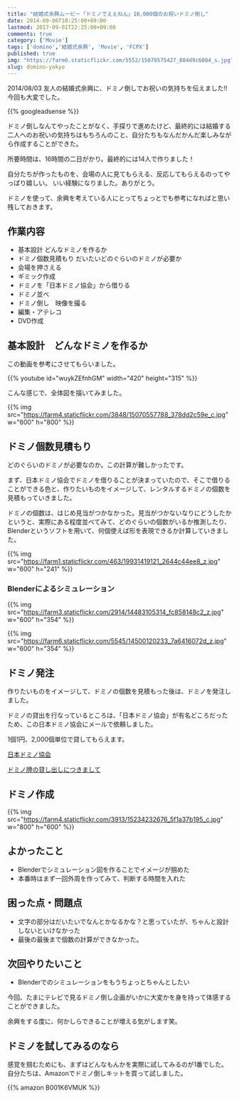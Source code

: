 ```yaml
---
title: "結婚式余興ムービー「ドミノでええねん」16,000個のお祝いドミノ倒し"
date: 2014-09-06T10:25:00+09:00
lastmod: 2017-09-01T22:25:00+09:00
comments: true
category: ['Movie']
tags: ['domino','結婚式余興', 'Movie', 'FCPX']
published: true
img: "https://farm6.staticflickr.com/5552/15070575427_884d9c6084_s.jpg"
slug: domino-yokyo
---
```




2014/08/03 友人の結婚式余興に、ドミノ倒しでお祝いの気持ちを伝えました!!
今回も大変でした。



{{% googleadsense %}}


ドミノ倒しなんてやったことがなく、手探りで進めたけど、最終的には結婚する二人へのお祝いの気持ちはもちろんのこと、自分たちもなんだかんだ楽しみながら作成することができた。


所要時間は、16時間の二日がかり。最終的には14人で作りました！


自分たちが作ったものを、会場の人に見てもらえる、反応してもらえるのってやっぱり嬉しい。
いい経験になりました。ありがとう。



ドミノを使って、余興を考えている人にとってちょっとでも参考になればと思い残しておきます。

## 作業内容

- 基本設計 どんなドミノを作るか
- ドミノ個数見積もり だいたいどのぐらいのドミノが必要か
- 会場を押さえる
- ギミック作成
- ドミノを「日本ドミノ協会」から借りる
- ドミノ並べ
- ドミノ倒し　映像を撮る
- 編集・アテレコ
- DVD作成

## 基本設計　どんなドミノを作るか

この動画を参考にさせてもらいました。

{{% youtube id="wuykZEfnhGM" width="420" height="315" %}}

こんな感じで、全体図を描いてみました。

{{% img src="https://farm4.staticflickr.com/3848/15070557788_378dd2c59e_c.jpg" w="600" h="800" %}}

## ドミノ個数見積もり

どのぐらいのドミノが必要なのか。この計算が難しかったです。

まず、日本ドミノ協会でドミノを借りることが決まっていたので、そこで借りることができる色と、作りたいものをイメージして、レンタルするドミノの個数を見積もっていきました。

ドミノの個数は、はじめ見当がつかなかった。見当がつかないなりにどうしたかというと、実際にある程度並べてみて、どのぐらいの個数がいるか推測したり、Blenderというソフトを用いて、何個使えば形を表現できるか計算していきました。

{{% img src="https://farm1.staticflickr.com/463/19931419121_2644c44ee8_z.jpg" w="600" h="241" %}}

### Blenderによるシミュレーション

{{% img src="https://farm3.staticflickr.com/2914/14483105314_fc858148c2_z.jpg" w="600" h="354" %}}

{{% img src="https://farm6.staticflickr.com/5545/14500120233_7a6416072d_z.jpg" w="600" h="354" %}}


## ドミノ発注

作りたいものをイメージして、ドミノの個数を見積もった後は、ドミノを発注しました。

ドミノの貸出を行なっているところは、「日本ドミノ協会」が有名どころだったため、この日本ドミノ協会にメールで依頼しました。

1個1円、2,000個単位で貸してもらえます。

[日本ドミノ協会](http://www.domino.or.jp/)

[ドミノ牌の貸し出しにつきまして](http://www.domino.or.jp/domi-Rental.htm)

## ドミノ作成

{{% img src="https://farm4.staticflickr.com/3913/15234232676_5f1a37b195_c.jpg" w="800" h="600" %}}


## よかったこと

- Blenderでシミュレーション図を作ることでイメージが掴めた
- 本番時はまず一回外周を作ってみて、判断する時間を入れた


## 困った点・問題点

- 文字の部分はだいたいでなんとかなるかな？と思っていたが、ちゃんと設計しないといけなかった
- 最後の最後まで個数の計算ができなかった。

## 次回やりたいこと

- Blenderでのシミュレーションをもうちょっとちゃんとしたい


今回、たまにテレビで見るドミノ倒し企画がいかに大変かを身を持って体感することができました。

余興をする度に、何かしらできることが増える気がします笑。


## ドミノを試してみるのなら

感覚を掴むためにも、まずはどんなもんかを実際に試してみるのが1番でした。自分たちは、Amazonでドミノ倒しキットを買って試しました。

{{% amazon B001K6VMUK %}}
